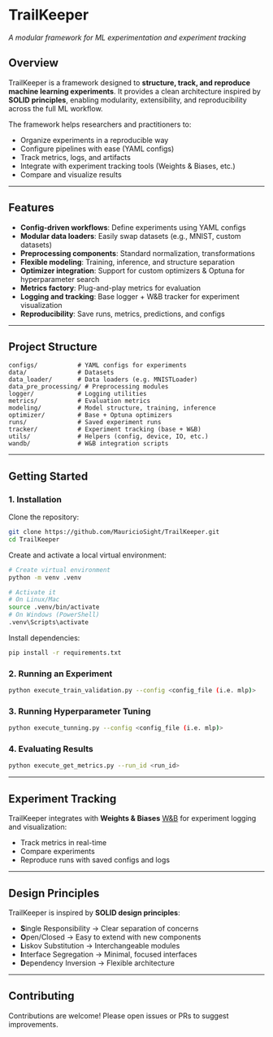 # TrailKeeper

*A modular framework for ML experimentation and experiment tracking*

## Overview

TrailKeeper is a framework designed to **structure, track, and reproduce machine learning experiments**.
It provides a clean architecture inspired by **SOLID principles**, enabling modularity, extensibility, and reproducibility across the full ML workflow.

The framework helps researchers and practitioners to:

* Organize experiments in a reproducible way
* Configure pipelines with ease (YAML configs)
* Track metrics, logs, and artifacts
* Integrate with experiment tracking tools (Weights & Biases, etc.)
* Compare and visualize results

---

## Features

* **Config-driven workflows**: Define experiments using YAML configs
* **Modular data loaders**: Easily swap datasets (e.g., MNIST, custom datasets)
* **Preprocessing components**: Standard normalization, transformations
* **Flexible modeling**: Training, inference, and structure separation
* **Optimizer integration**: Support for custom optimizers & Optuna for hyperparameter search
* **Metrics factory**: Plug-and-play metrics for evaluation
* **Logging and tracking**: Base logger + W&B tracker for experiment visualization
* **Reproducibility**: Save runs, metrics, predictions, and configs

---

## Project Structure

```
configs/           # YAML configs for experiments
data/              # Datasets
data_loader/       # Data loaders (e.g. MNISTLoader)
data_pre_processing/ # Preprocessing modules
logger/            # Logging utilities
metrics/           # Evaluation metrics
modeling/          # Model structure, training, inference
optimizer/         # Base + Optuna optimizers
runs/              # Saved experiment runs
tracker/           # Experiment tracking (base + W&B)
utils/             # Helpers (config, device, IO, etc.)
wandb/             # W&B integration scripts
```

---

## Getting Started

### 1. Installation

Clone the repository:

```bash
git clone https://github.com/MauricioSight/TrailKeeper.git
cd TrailKeeper
```

Create and activate a local virtual environment:

```bash
# Create virtual environment
python -m venv .venv

# Activate it
# On Linux/Mac
source .venv/bin/activate
# On Windows (PowerShell)
.venv\Scripts\activate
```

Install dependencies:

```bash
pip install -r requirements.txt
```

### 2. Running an Experiment

```bash
python execute_train_validation.py --config <config_file (i.e. mlp)>
```

### 3. Running Hyperparameter Tuning

```bash
python execute_tunning.py --config <config_file (i.e. mlp)>
```

### 4. Evaluating Results

```bash
python execute_get_metrics.py --run_id <run_id>
```

---

## Experiment Tracking

TrailKeeper integrates with **Weights & Biases** [W&B](https://github.com/MauricioSight/TrailKeeper) for experiment logging and visualization:

* Track metrics in real-time
* Compare experiments
* Reproduce runs with saved configs and logs

---

## Design Principles

TrailKeeper is inspired by **SOLID design principles**:

* **S**ingle Responsibility → Clear separation of concerns
* **O**pen/Closed → Easy to extend with new components
* **L**iskov Substitution → Interchangeable modules
* **I**nterface Segregation → Minimal, focused interfaces
* **D**ependency Inversion → Flexible architecture

---

## Contributing

Contributions are welcome! Please open issues or PRs to suggest improvements.

